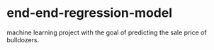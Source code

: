 # end-end-regression-model
 machine learning project with the goal of predicting the sale price of bulldozers.
